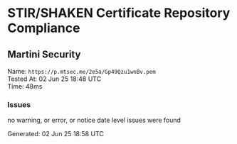 # STIR/SHAKEN Certificate Repository Compliance

## Martini Security

Name: `https://p.mtsec.me/2e5a/Gp49Qzu1wnBv.pem`\
Tested At: 02 Jun 25 18:48 UTC\
Time: 48ms

### Issues

no warning, or error, or notice date level issues were found

Generated: 02 Jun 25 18:58 UTC